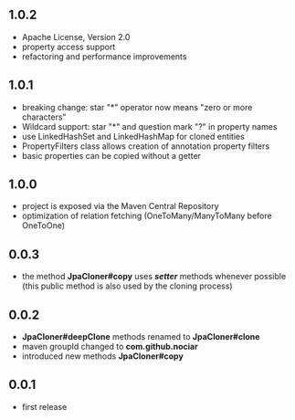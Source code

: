 ## 1.0.2
- Apache License, Version 2.0
- property access support
- refactoring and performance improvements

## 1.0.1
- breaking change: star "*" operator now means "zero or more characters"  
- Wildcard support: star "*" and question mark "?" in property names   
- use LinkedHashSet and LinkedHashMap for cloned entities
- PropertyFilters class allows creation of annotation property filters 
- basic properties can be copied without a getter 

## 1.0.0
- project is exposed via the Maven Central Repository
- optimization of relation fetching (OneToMany/ManyToMany before OneToOne)

## 0.0.3
- the method **JpaCloner#copy** uses _**setter**_ methods whenever possible (this public method is also used by the cloning process)

## 0.0.2
- **JpaCloner#deepClone** methods renamed to **JpaCloner#clone**
- maven groupId changed to **com.github.nociar**
- introduced new methods **JpaCloner#copy**

## 0.0.1
- first release
